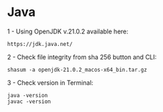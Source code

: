 # Java

1 - Using OpenJDK v.21.0.2 available here: 
```
https://jdk.java.net/
```

2 - Check file integrity from sha 256 button and CLI: 
```
shasum -a openjdk-21.0.2_macos-x64_bin.tar.gz
```

3 - Check version in Terminal: 
```
java -version
javac -version
```
